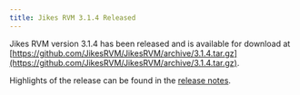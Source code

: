 ```yaml
---
title: Jikes RVM 3.1.4 Released
---
```


Jikes RVM version 3.1.4 has been released and is available for download at [https://github.com/JikesRVM/JikesRVM/archive/3.1.4.tar.gz](https://github.com/JikesRVM/JikesRVM/archive/3.1.4.tar.gz).

Highlights of the release can be found in the [release notes](https://xtenlang.atlassian.net/secure/ReleaseNote.jspa?projectId=10101&version=10217).

